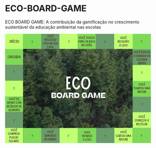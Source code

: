 # ECO-BOARD-GAME
ECO BOARD GAME: A contribuição da gamificação no crescimento sustentável da educação ambiental nas escolas

![Jogo de tabuleiro eco board game](https://github.com/sibellyvih/ECO-BOARD-GAME/blob/6f020285c294ce2d56c60888f4ff8bb1425f83da/Jogo%20de%20tabuleiro%20da%20sustentabilidade.jpg)
